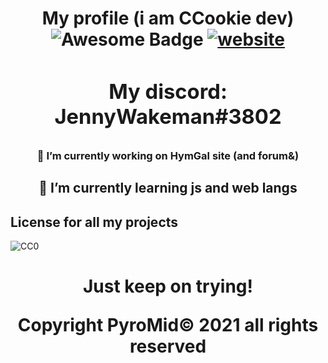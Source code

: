 <h1 align="center">My profile (i am CCookie dev) 
<div align="center">
<img src="https://cdn.rawgit.com/sindresorhus/awesome/d7305f38d29fed78fa85652e3a63e154dd8e8829/media/badge.svg" alt="Awesome Badge"/>
<a href="https://youareanidiot.cc"><img src="https://img.shields.io/static/v1?label=&labelColor=505050&message=Don't click&color=%230076D6&style=flat&logo=google-chrome&logoColor=%230076D6" alt="website"/></a>
<h3 align=center>My discord: JennyWakeman#3802
<br>
</div>
<h3 align="center">🔭 I’m currently working on HymGal site (and forum&)
<h2 align="center">🌱 I’m currently learning js and web langs

## License for all my projects

![CC0](https://licensebuttons.net/p/88x31.png)

<h1 align="center">Just keep on trying!

Copyright PyroMid© 2021 all rights reserved

<!---
PyroRight/PyroRight is a ✨ special ✨ repository because its `README.md` (this file) appears on your GitHub profile.
You can click the Preview link to take a look at your changes.
--->

